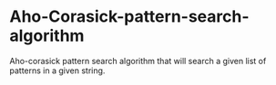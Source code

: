 # Aho-Corasick-pattern-search-algorithm
Aho-corasick pattern search algorithm that will search a given list of patterns in a given string.
